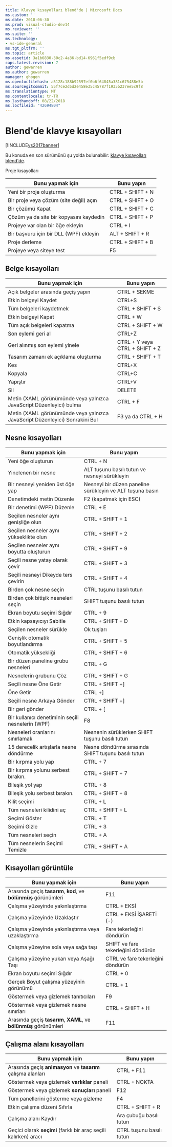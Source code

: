 ```yaml
---
title: Klavye kısayolları blend'de | Microsoft Docs
ms.custom: ''
ms.date: 2018-06-30
ms.prod: visual-studio-dev14
ms.reviewer: ''
ms.suite: ''
ms.technology:
- vs-ide-general
ms.tgt_pltfrm: ''
ms.topic: article
ms.assetid: 3a1b6830-30c2-4a36-bd14-6961f5edf9cb
caps.latest.revision: 7
author: gewarren
ms.author: gewarren
manager: ghogen
ms.openlocfilehash: a5128c188b92597ef0b6f64845a381c675488e5b
ms.sourcegitcommit: 55f7ce2d5d2e458e35c45787f1935b237ee5c9f8
ms.translationtype: MT
ms.contentlocale: tr-TR
ms.lasthandoff: 08/22/2018
ms.locfileid: "42694804"
---
```

# <a name="keyboard-shortcuts-in-blend"></a>Blend'de klavye kısayolları
[!INCLUDE[vs2017banner](../includes/vs2017banner.md)]

Bu konuda en son sürümünü şu yolda bulunabilir: [klavye kısayolları blend'de](https://docs.microsoft.com/visualstudio/designers/keyboard-shortcuts-in-blend).  
  
Proje kısayolları  
  
|Bunu yapmak için|Bunu yapın|  
|----------------|-------------|  
|Yeni bir proje oluşturma|CTRL + SHIFT + N|  
|Bir proje veya çözüm (site değil) açın|CTRL + SHIFT + O|  
|Bir çözümü Kapat|CTRL + SHIFT + C|  
|Çözüm ya da site bir kopyasını kaydedin|CTRL + SHIFT + P|  
|Projeye var olan bir öğe ekleyin|CTRL + I|  
|Bir başvuru için bir DLL (WPF) ekleyin|ALT + SHIFT + R|  
|Proje derleme|CTRL + SHIFT + B|  
|Projeye veya siteye test|F5|  
  
## <a name="document-shortcuts"></a>Belge kısayolları  
  
|Bunu yapmak için|Bunu yapın|  
|----------------|-------------|  
|Açık belgeler arasında geçiş yapın|CTRL + SEKME|  
|Etkin belgeyi Kaydet|CTRL+S|  
|Tüm belgeleri kaydetmek|CTRL + SHIFT + S|  
|Etkin belgeyi Kapat|CTRL + W|  
|Tüm açık belgeleri kapatma|CTRL + SHIFT + W|  
|Son eylemi geri al|CTRL+Z|  
|Geri alınmış son eylemi yinele|CTRL + Y veya CTRL + SHIFT + Z|  
|Tasarım zamanı ek açıklama oluşturma|CTRL + SHIFT + T|  
|Kes|CTRL+X|  
|Kopyala|CTRL+C|  
|Yapıştır|CTRL+V|  
|Sil|DELETE|  
|Metin (XAML görünümünde veya yalnızca JavaScript Düzenleyici) bulma|CTRL + F|  
|Metin (XAML görünümünde veya yalnızca JavaScript Düzenleyici) Sonrakini Bul|F3 ya da CTRL + H|  
  
## <a name="object-shortcuts"></a>Nesne kısayolları  
  
|Bunu yapmak için|Bunu yapın|  
|----------------|-------------|  
|Yeni öğe oluşturun|CTRL + N|  
|Yinelenen bir nesne|ALT tuşunu basılı tutun ve nesneyi sürükleyin|  
|Bir nesneyi yeniden üst öğe yap|Nesneyi bir düzen paneline sürükleyin ve ALT tuşuna basın|  
|Denetimdeki metin Düzenle|F2 (kapatmak için ESC)|  
|Bir denetimi (WPF) Düzenle|CTRL + E|  
|Seçilen nesneler aynı genişliğe olun|CTRL + SHIFT + 1|  
|Seçilen nesneler aynı yükseklikte olun|CTRL + SHIFT + 2|  
|Seçilen nesneler aynı boyutta oluşturun|CTRL + SHIFT + 9|  
|Seçili nesne yatay olarak çevir|CTRL + SHIFT + 3|  
|Seçili nesneyi Dikeyde ters çevirin|CTRL + SHIFT + 4|  
|Birden çok nesne seçin|CTRL tuşunu basılı tutun|  
|Birden çok bitişik nesneleri seçin|SHIFT tuşunu basılı tutun|  
|Ekran boyutu seçimi Sığdır|CTRL + 9|  
|Etkin kapsayıcıyı Sabitle|CTRL + SHIFT + D|  
|Seçilen nesneler sürükle|Ok tuşları|  
|Genişlik otomatik boyutlandırma|CTRL + SHIFT + 5|  
|Otomatik yüksekliği|CTRL + SHIFT + 6|  
|Bir düzen paneline grubu nesneleri|CTRL + G|  
|Nesnelerin grubunu Çöz|CTRL + SHIFT + G|  
|Seçili nesne Öne Getir|CTRL + SHIFT +]|  
|Öne Getir|CTRL +]|  
|Seçili nesne Arkaya Gönder|CTRL + SHIFT +]|  
|Bir geri gönder|CTRL + [|  
|Bir kullanıcı denetiminin seçili nesnelerin (WPF)|F8|  
|Nesneleri oranlarını sınırlamak|Nesnenin sürüklerken SHIFT tuşunu basılı tutun|  
|15 derecelik artışlarla nesne döndürme|Nesne döndürme sırasında SHIFT tuşunu basılı tutun|  
|Bir kırpma yolu yap|CTRL + 7|  
|Bir kırpma yolunu serbest bırakın.|CTRL + SHIFT + 7|  
|Bileşik yol yap|CTRL + 8|  
|Bileşik yolu serbest bırakın.|CTRL + SHIFT + 8|  
|Kilit seçimi|CTRL + L|  
|Tüm nesneleri kilidini aç|CTRL + SHIFT + L|  
|Seçimi Göster|CTRL + T|  
|Seçimi Gizle|CTRL + 3|  
|Tüm nesneleri seçin|CTRL + A|  
|Tüm nesnelerin Seçimi Temizle|CTRL + SHIFT + A|  
  
## <a name="view-shortcuts"></a>Kısayolları görüntüle  
  
|Bunu yapmak için|Bunu yapın|  
|----------------|-------------|  
|Arasında geçiş **tasarım**, **kod**, ve **bölünmüş** görünümleri|F11|  
|Çalışma yüzeyinde yakınlaştırma|CTRL + EKSİ|  
|Çalışma yüzeyinde Uzaklaştır|CTRL + EKSİ İŞARETİ (-)|  
|Çalışma yüzeyinde yakınlaştırma veya uzaklaştırma|Fare tekerleğini döndürün|  
|Çalışma yüzeyine sola veya sağa taşı|SHIFT ve fare tekerleğini döndürün|  
|Çalışma yüzeyine yukarı veya Aşağı Taşı|CTRL ve fare tekerleğini döndürün|  
|Ekran boyutu seçimi Sığdır|CTRL + 0|  
|Gerçek Boyut çalışma yüzeyinin görünümü|CTRL + 1|  
|Göstermek veya gizlemek tanıtıcıları|F9|  
|Göstermek veya gizlemek nesne sınırları|CTRL + SHIFT + H|  
|Arasında geçiş **tasarım**, **XAML**, ve **bölünmüş** görünümleri|F11|  
  
## <a name="workspace-shortcuts"></a>Çalışma alanı kısayolları  
  
|Bunu yapmak için|Bunu yapın|  
|----------------|-------------|  
|Arasında geçiş **animasyon** ve **tasarım** çalışma alanları|CTRL + F11|  
|Göstermek veya gizlemek **varlıklar** paneli|CTRL + NOKTA|  
|Göstermek veya gizlemek **sonuçları** paneli|F12|  
|Tüm panellerini gösterme veya gizleme|F4|  
|Etkin çalışma düzeni Sıfırla|CTRL + SHIFT + R|  
|Çalışma alanı Kaydır|Ara çubuğu basılı tutun|  
|Geçici olarak **seçimi** (farklı bir araç seçili kalırken) aracı|CTRL tuşunu basılı tutun|



